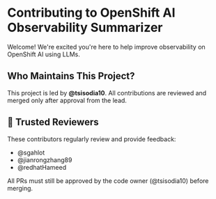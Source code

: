 # Contributing to OpenShift AI Observability Summarizer


Welcome! We're excited you're here to help improve observability on OpenShift AI using LLMs.

## Who Maintains This Project?

This project is led by **@tsisodia10**. All contributions are reviewed and merged only after approval from the lead.

## 👀 Trusted Reviewers

These contributors regularly review and provide feedback:

- @sgahlot
- @jianrongzhang89
- @redhatHameed

All PRs must still be approved by the code owner (@tsisodia10) before merging.
